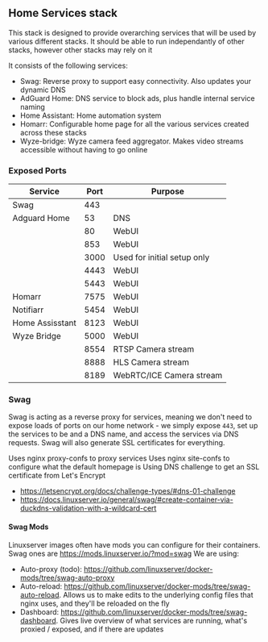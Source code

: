 ## Home Services stack
This stack is designed to provide overarching services that will be used by various different stacks.
It should be able to run independantly of other stacks, however other stacks may rely on it

It consists of the following services:
- Swag: Reverse proxy to support easy connectivity. Also updates your dynamic DNS
- AdGuard Home: DNS service to block ads, plus handle internal service naming
- Home Assistant: Home automation system
- Homarr: Configurable home page for all the various services created across these stacks
- Wyze-bridge: Wyze camera feed aggregator. Makes video streams accessible without having to go online



### Exposed Ports
| Service | Port | Purpose |
|---|---|--- |
| Swag | 443 | |
| Adguard Home | 53 | DNS | 
| | 80 | WebUI | 
| | 853 | WebUI | 
| | 3000 | Used for initial setup only | 
| | 4443 | WebUI | 
| | 5443 | WebUI | 
| Homarr | 7575 | WebUI | 
| Notifiarr | 5454 | WebUI | 
| Home Assisstant | 8123 | WebUI | 
| Wyze Bridge | 5000 | WebUI | 
| | 8554 | RTSP Camera stream | 
| | 8888 | HLS Camera stream | 
| | 8189 | WebRTC/ICE Camera stream | 


### Swag 
Swag is acting as a reverse proxy for services, meaning we don't need to expose loads of ports on our home network - we simply expose `443`, set up the services to be and a DNS name, and access the services via DNS requests. Swag will also generate SSL certificates for everything.

Uses nginx proxy-confs to proxy services
Uses nginx site-confs to configure what the default homepage is
Using DNS challenge to get an SSL certificate from Let's Encrypt
- https://letsencrypt.org/docs/challenge-types/#dns-01-challenge
- https://docs.linuxserver.io/general/swag/#create-container-via-duckdns-validation-with-a-wildcard-cert

#### Swag Mods
Linuxserver images often have mods you can configure for their containers. Swag ones are https://mods.linuxserver.io/?mod=swag
We are using:
- Auto-proxy (todo): https://github.com/linuxserver/docker-mods/tree/swag-auto-proxy
- Auto-reload: https://github.com/linuxserver/docker-mods/tree/swag-auto-reload. Allows us to make edits to the underlying config files that nginx uses, and they'll be reloaded on the fly
- Dashboard: https://github.com/linuxserver/docker-mods/tree/swag-dashboard. Gives live overview of what services are running, what's proxied / exposed, and if there are updates
